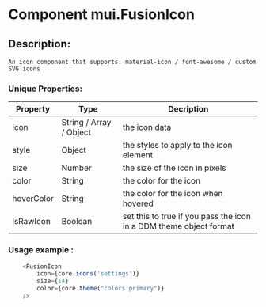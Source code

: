 # Component mui.FusionIcon
## Description: 
`An icon component that supports: material-icon / font-awesome / custom SVG icons`
### Unique Properties:
| Property | Type | Decription |
| -------- | ---- | ---------- |
| icon | String / Array / Object | the icon data |
| style | Object | the styles to apply to the icon element |
| size | Number | the size of the icon in pixels |
| color | String | the color for the icon |
| hoverColor | String | the color for the icon when hovered |
| isRawIcon | Boolean | set this to true if you pass the icon in a DDM theme object format |

### Usage example : 
```javascript
    <FusionIcon 
        icon={core.icons('settings')}
        size={14} 
        color={core.theme("colors.primary")}
    />
```